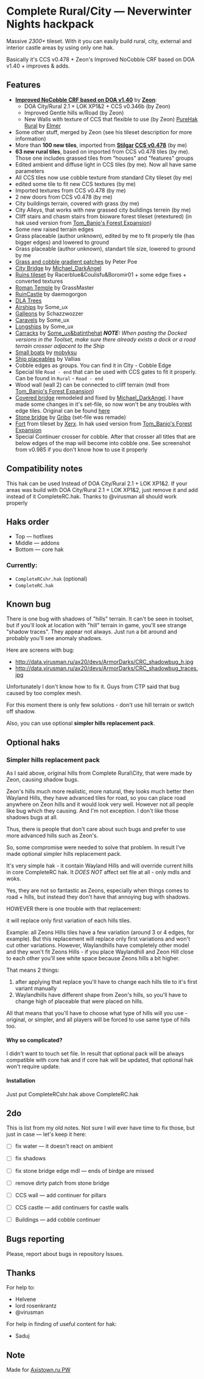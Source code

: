 Complete Rural/City — Neverwinter Nights hackpack
=================================================

Massive _2300+_ tileset. With it you can easily build rural, city, external and interior castle areas by using only one hak.

Basically it's CCS v0.478 + Zeon's Improved NoCobble CRF based on DOA v1.40 + improves & adds.


Features
--------

- **[Improved NoCobble CRF based on DOA v1.40](http://nwvault.ign.com/View.php?view=Hakpaks.Detail&id=5077)** by **[Zeon](http://nwvault.ign.com/View.php?view=User.Profile&id=38181)**:
  - DOA City/Rural 2.1 + LOK XP1&2 + CCS v0.346b (by Zeon)
  - Improved Gentle hills w/Road (by Zeon)
  - New Walls with texture of CCS that flexible to use (by Zeon)
[PureHak Rural](http://nwvault.ign.com/View.php?view=Hakpaks.Detail&id=2776) by [Elmer](http://nwvault.ign.com/View.php?view=User.Profile&id=20457)
- Some other stuff, merged by Zeon (see his tileset description for more information)
- More than **100 new tiles**, imported from **[Stilgar](http://nwvault.ign.com/View.php?view=User.Profile&id=6492) [CCS v0.478](http://nwvault.ign.com/View.php?view=Hakpaks.Detail&id=5236)** (by me)
- **63 new rural tiles**, based on imported from CCS v0.478 tiles (by me). Those one includes grassed tiles from "houses" and "features" groups
- Edited ambient and diffuse light in CCS tiles (by me). Now all have same parameters
- All CCS tiles now use cobble texture from standard City tileset (by me)
- edited some tile to fit new CCS textures (by me)
- Imported textures from CCS v0.478 (by me)
- 2 new doors from CCS v0.478 (by me)
- City buildings terrain, covered with grass (by me)
- City Alleys, that works with new grassed city buildings terrein (by me)
- Cliff stairs and chasm stairs from bioware forest tileset (retextured) (in hak used version from [Tom_Banjo's Forest Expansion](http://nwvault.ign.com/View.php?view=Hakpaks.Detail&id=7544))
- Some new raised terrain edges
- Grass placeable (author unknown), edited by me to fit properly tile (has bigger edges) and lowered to ground
- Grass placeable (author unknown), standart tile size, lowered to ground by me
- [Grass and cobble gradient patches](http://nwvault.ign.com/View.php?view=Hakpaks.Detail&id=644) by Peter Poe
- [City Bridge](http://nwvault.ign.com/View.php?view=hakpaks.Detail&id=7250) by [Michael_DarkAngel](http://nwvault.ign.com/View.php?view=User.Profile&id=14587)
- [Ruins tileset](http://nwvault.ign.com/View.php?view=Hakpaks.Detail&id=2518) by Racerblue&Coulisfu&Boromir01 + some edge fixes + converted textures
- [Roman Temple](http://nwvault.ign.com/View.php?view=Hakpaks.Detail&id=2498) by GrassMaster
- [RuinCastle](http://nwvault.ign.com/View.php?view=Hakpaks.Detail&id=2514) by daemogorgon
- [DLA Trees](http://nwvault.ign.com/View.php?view=Hakpaks.Detail&id=7504)
- [Airships](http://nwvault.ign.com/View.php?view=Hakpaks.Detail&id=167) by Some_ux
- [Galleons](http://nwvault.ign.com/View.php?view=Hakpaks.Detail&id=3830) by Schazzwozzer
- [Caravels](http://nwvault.ign.com/View.php?view=Hakpaks.Detail&id=527) by Some_ux
- [Longships](http://nwvault.ign.com/View.php?view=Hakpaks.Detail&id=1784) by Some_ux
- [Carracks](http://nwvault.ign.com/View.php?view=Hakpaks.Detail&id=4208) by [Some_ux&batinthehat](http://nwvault.ign.com/View.php?view=User.Profile&id=3) _**NOTE:** When pasting the Docked versions in the Toolset, make sure there already exists a dock or a road terrain crosser adjacent to the Ship_
- [Small boats](http://nwvault.ign.com/View.php?view=Hakpaks.Detail&id=5355) by [mobyksu](http://nwvault.ign.com/View.php?view=User.Profile&id=47006)
- [Ship placeables](http://nwvault.ign.com/View.php?view=Hakpaks.Detail&id=824) by Vallias
- Cobble edges as groups. You can find it in City - Cobble Edge
- Special tile `Road - end` that can be used with CCS gates to fit it properly. Can be found in `Rural` - `Road - end`
- Wood wall (wall 2) can be connected to cliff terrain (mdl from [Tom_Banjo's Forest Expansion](http://nwvault.ign.com/View.php?view=Hakpaks.Detail&id=7544))
- [Covered bridge](http://nwvault.ign.com/View.php?view=Hakpaks.Detail&id=6888) remodeled and fixed by [Michael_DarkAngel](http://nwvault.ign.com/View.php?view=User.Profile&id=14587). I have made some changes in it's set-file, so now won't be any troubles with edge tiles. Original can be found [here](http://nwvault.ign.com/View.php?view=Hakpaks.Detail&id=5208)
- [Stone bridge](http://nwvault.ign.com/View.php?view=Hakpaks.Detail&id=4430) by [Gribo](http://nwvault.ign.com/View.php?view=User.Profile&id=8848) (set-file was remade)
- [Fort](http://nwvault.ign.com/View.php?view=Hakpaks.Detail&id=6417) from tileset by [Xerx](http://nwvault.ign.com/View.php?view=User.Profile&id=63968). In hak used version from [Tom_Banjo's Forest Expansion](http://nwvault.ign.com/View.php?view=Hakpaks.Detail&id=7544)
- Special Continuer crosser for cobble. After that crosser all titles that are below edges of the map will become into cobble one. See screenshot from v0.985 if you don't know how to use it properly


Compatibility notes
-------------------

This hak can be used Instead of DOA City/Rural 2.1 + LOK XP1&2. If your areas was build with DOA City/Rural 2.1 + LOK XP1&2, just remove it and add instead of it CompleteRC.hak. Thanks to @virusman all should work properly


Haks order
----------

* Top — hotfixes
* Middle — addons
* Bottom — core hak

### Currently:

* `CompleteRCshr.hak` (optional)
* `CompleteRC.hak`


Known bug
---------

There is one bug with shadows of "hills" terrain. It can't be seen in toolset, but if you'll look at location with "hill" terrain in game, you'll see strange "shadow traces". They appear not always. Just run a bit around and probably you'll see anomaly shadows.

Here are screens with bug:

* http://data.virusman.ru/ax20/devs/ArmorDarks/CRC_shadowbug_h.jpg
* http://data.virusman.ru/ax20/devs/ArmorDarks/CRC_shadowbug_traces.jpg

Unfortunately I don't know how to fix it. Guys from CTP said that bug caused by too complex mesh.

For this moment there is only few solutions - don't use hill terrain or switch off shadow.

Also, you can use optional **simpler hills replacement pack**.


Optional haks
-------------

### Simpler hills replacement pack

As I said above, original hills from Complete Rural\City, that were made by Zeon, causing shadow bugs.

Zeon's hills much more realistic, more natural, they looks much better then Wayland Hills, they have advanced tiles for road, so you can place road anywhere on Zeon hills and it would look very well. However	not all people like bug which they causing. And I'm not exception. I don't like those shadows bugs at all.

Thus, there is people that don't care about such bugs and prefer to use more advanced hills such as Zeon's.

So, some compromise were needed to solve that problem. In result I've made optional simpler hills replacement pack.

It's very simple hak - it contain Wayland Hills and will override current hills in core CompleteRC hak. It _DOES NOT_ affect set file at all - only mdls and woks.

Yes, they are not so fantastic as Zeons, especially when things comes to road + hills, but instead they don't have that annoying bug with shadows.

HOWEVER there is one trouble with that replacement:

it will replace only first variation of each hills tiles.

Example: all Zeons Hills tiles have a few variation (around 3 or 4 edges, for example). But this replacement will replace only first variations and won't cut other variations. However, Waylandhills have completely other model and they won't fit Zeons Hills - if you place Waylandhill and Zeon Hill close to each other you'll see white space because Zeons hills a bit higher.

That means 2 things:

1. after applying that replace you'll have to change each hills tile to it's first variant manually
2. Waylandhills have different shape from Zeon's hills, so you'll have to change high of placeable that were placed on hills.

All that means that you'll have to choose what type of hills will you use - original, or simpler, and all players will be forced to use same type of hills too.

#### Why so complicated?

I didn't want to touch set file. In result that optional pack will be always compatible with core hak
and if core hak will be updated, that optional hak won't require update.

#### Installation
Just put CompleteRCshr.hak above CompleteRC.hak


2do
---

This is list from my old notes. Not sure I will ever have time to fix those, but just in case — let's keep it here:

- [ ] fix water — it doesn't react on ambient
- [ ] fix shadows
- [ ] fix stone bridge edge mdl — ends of birdge are missed
- [ ] remove dirty patch from stone bridge
- [ ] CCS wall —  add continuer for pillars
- [ ] CCS castle — add continuers for castle walls
- [ ] Buildings — add cobble continuer


Bugs reporting
--------------

Please, report about bugs in repository Issues.


Thanks
------

For help to:

* Helvene
* lord rosenkrantz
* @virusman

For help in finding of useful content for hak:

* Saduj


Note
----

Made for [Axistown.ru PW](url=http://www.Axistown.ru)